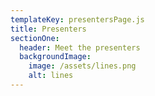 ```yaml
---
templateKey: presentersPage.js
title: Presenters
sectionOne:
  header: Meet the presenters
  backgroundImage:
    image: /assets/lines.png
    alt: lines
---
```

